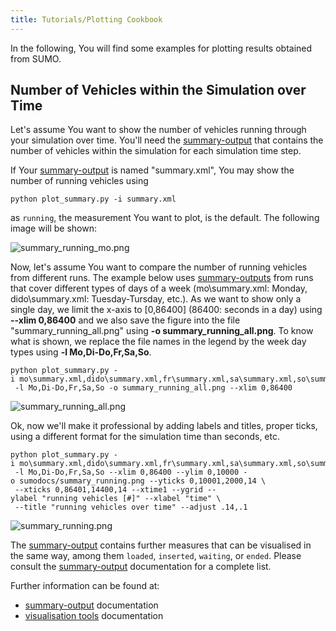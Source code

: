```yaml
---
title: Tutorials/Plotting Cookbook
---
```


In the following, You will find some examples for plotting results
obtained from SUMO.

## Number of Vehicles within the Simulation over Time

Let's assume You want to show the number of vehicles running through
your simulation over time. You'll need the
[summary-output](../Simulation/Output/Summary.md) that contains the
number of vehicles within the simulation for each simulation time step.

If Your [summary-output](../Simulation/Output/Summary.md) is named
"summary.xml", You may show the number of running vehicles using

```
python plot_summary.py -i summary.xml
```

as `running`, the measurement You want to
plot, is the default. The following image will be shown:

![summary_running_mo.png](../images/Summary_running_mo.png
"summary_running_mo.png")

Now, let's assume You want to compare the number of running vehicles
from different runs. The example below uses
[summary-outputs](../Simulation/Output/Summary.md) from runs that
cover different types of days of a week (mo\\summary.xml: Monday,
dido\\summary.xml: Tuesday-Tursday, etc.). As we want to show only a
single day, we limit the x-axis to \[0,86400\] (86400: seconds in a day)
using **--xlim 0,86400** and we also save the figure into the file
"summary_running_all.png" using **-o summary_running_all.png**. To know what is shown, we replace
the file names in the legend by the week day types using **-l Mo,Di-Do,Fr,Sa,So**.

```
python plot_summary.py -i mo\summary.xml,dido\summary.xml,fr\summary.xml,sa\summary.xml,so\summary.xml \
 -l Mo,Di-Do,Fr,Sa,So -o summary_running_all.png --xlim 0,86400
```

![summary_running_all.png](../images/Summary_running_all.png
"summary_running_all.png")

Ok, now we'll make it professional by adding labels and titles, proper
ticks, using a different format for the simulation time than seconds,
etc.

```
python plot_summary.py -i mo\summary.xml,dido\summary.xml,fr\summary.xml,sa\summary.xml,so\summary.xml \
 -l Mo,Di-Do,Fr,Sa,So --xlim 0,86400 --ylim 0,10000 -o sumodocs/summary_running.png --yticks 0,10001,2000,14 \
 --xticks 0,86401,14400,14 --xtime1 --ygrid --ylabel "running vehicles [#]" --xlabel "time" \
 --title "running vehicles over time" --adjust .14,.1
```

![summary_running.png](../images/Summary_running.png "summary_running.png")

The [summary-output](../Simulation/Output/Summary.md) contains
further measures that can be visualised in the same way, among them
`loaded`, `inserted`, `waiting`, or `ended`. Please consult the
[summary-output](../Simulation/Output/Summary.md) documentation for
a complete list.

Further information can be found at:

- [summary-output](../Simulation/Output/Summary.md) documentation
- [visualisation tools](../Tools/Visualization.md) documentation